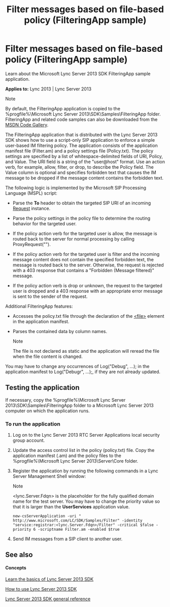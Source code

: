 ﻿---
title: Filter messages based on file-based policy (FilteringApp sample)
TOCTitle: Filter messages based on file-based policy (FilteringApp sample)
ms:assetid: 5e02ba71-bb3a-4d21-9ccb-a8025b0a47f4
ms:mtpsurl: https://msdn.microsoft.com/library/Dn439097(v=office.15)
ms:contentKeyID: 57096251
ms.date: 07/24/2014
mtps_version: v=office.15
---

# Filter messages based on file-based policy (FilteringApp sample)

Learn about the Microsoft Lync Server 2013 SDK FilteringApp sample application.


**Applies to:** Lync 2013 | Lync Server 2013


> [!NOTE]
> <P>By default, the FilteringApp application is copied to the %progfile%\Microsoft Lync Server 2013\SDK\Samples\FilteringApp folder. FilteringApp and related code samples can also be downloaded from the <A href="http://code.msdn.microsoft.com/lync-server-2013-filter-2bd7aae7">MSDN Code Gallery</A>.</P>



The FilteringApp application that is distributed with the Lync Server 2013 SDK shows how to use a script-only SIP application to enforce a simple user-based IM filtering policy. The application consists of the application manifest file (Filter.am) and a policy settings file (Policy.txt). The policy settings are specified by a list of whitespace-delimited fields of URI, Policy, and Value. The URI field is a string of the "user@host" format. Use an action verb, for example, allow, filter, or drop, to describe the Policy field. The Value column is optional and specifies forbidden text that causes the IM message to be dropped if the message content contains the forbidden text.

The following logic is implemented by the Microsoft SIP Processing Language (MSPL) script:

  - Parse the **To** header to obtain the targeted SIP URI of an incoming [Request](https://msdn.microsoft.com/library/hh364656\(v=office.15\)) instance.

  - Parse the policy settings in the policy file to determine the routing behavior for the targeted user.

  - If the policy action verb for the targeted user is allow, the message is routed back to the server for normal processing by calling ProxyRequest("").

  - If the policy action verb for the targeted user is filter and the incoming message content does not contain the specified forbidden text, the message is routed back to the server. Otherwise, the request is rejected with a 403 response that contains a "Forbidden (Message filtered)" message.

  - If the policy action verb is drop or unknown, the request to the targeted user is dropped and a 403 response with an appropriate error message is sent to the sender of the request.

Additional FilteringApp features:

  - Accesses the policy.txt file through the declaration of the [\<file\>](https://msdn.microsoft.com/library/hh364639\(v=office.15\)) element in the application manifest.

  - Parses the contained data by column names.
    

    > [!NOTE]
    > <P>The file is not declared as static and the application will reread the file when the file content is changed.</P>



You may have to change any occurrences of Log("Debug", …); in the application manifest to Log("Debugr", …);, if they are not already updated.

## Testing the application

If necessary, copy the %progfile%\\Microsoft Lync Server 2013\\SDK\\Samples\\FilteringApp folder to a Microsoft Lync Server 2013 computer on which the application runs.

### To run the application

1.  Log on to the Lync Server 2013 RTC Server Applications local security group account.

2.  Update the access control list in the policy (policy.txt) file. Copy the application manifest (.am) and the policy files to the %progfile%\\Microsoft Lync Server 2013\\Server\\Core folder.

3.  Register the application by running the following commands in a Lync Server Management Shell window:
    

    > [!NOTE]
    > <P>&lt;lync.Server.Fdqn&gt; is the placeholder for the fully qualified domain name for the test server. You may have to change the priority value so that it is larger than the <STRONG>UserServices</STRONG> application value.</P>

    
        new-csServerApplication -uri " http://www.microsoft.com/LC/SDK/Samples/Filter" -identity "service:registrar:<lync.Server.Fdqn>/Filter" -critical $false -priority 6 -scriptname Filter.am -enabled $true

4.  Send IM messages from a SIP client to another user.

## See also

#### Concepts

[Learn the basics of Lync Server 2013 SDK](learn-the-basics-of-lync-server-2013-sdk.md)

[How to use Lync Server 2013 SDK](how-to-use-lync-server-2013-sdk.md)

[Lync Server 2013 SDK general reference](lync-server-2013-sdk-general-reference.md)

